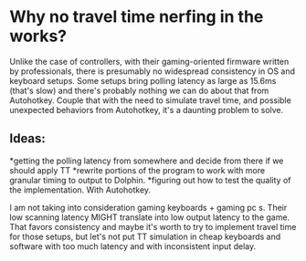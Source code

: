 # Why no travel time nerfing in the works?
  Unlike the case of controllers, with their gaming-oriented firmware written by professionals, there is presumably no widespread 
consistency in OS and keyboard setups. Some setups bring polling latency as large as 15.6ms (that's slow) and there's probably nothing 
we can do about that from Autohotkey. Couple that with the need to simulate travel time, and possible unexpected behaviors from 
Autohotkey, it's a daunting problem to solve. 

## Ideas:
  *getting the polling latency from somewhere and decide from there if we should apply TT
  *rewrite portions of the program to work with more granular timing to output to Dolphin. 
  *figuring out how to test the quality of the implementation. With Autohotkey.


  I am not taking into consideration gaming keyboards + gaming pc s. Their low scanning latency MIGHT translate into low output latency to 
the game. That favors consistency and maybe it's worth to try to implement travel time for those setups, but let's not put TT simulation 
in cheap keyboards and software with too much latency and with inconsistent input delay.